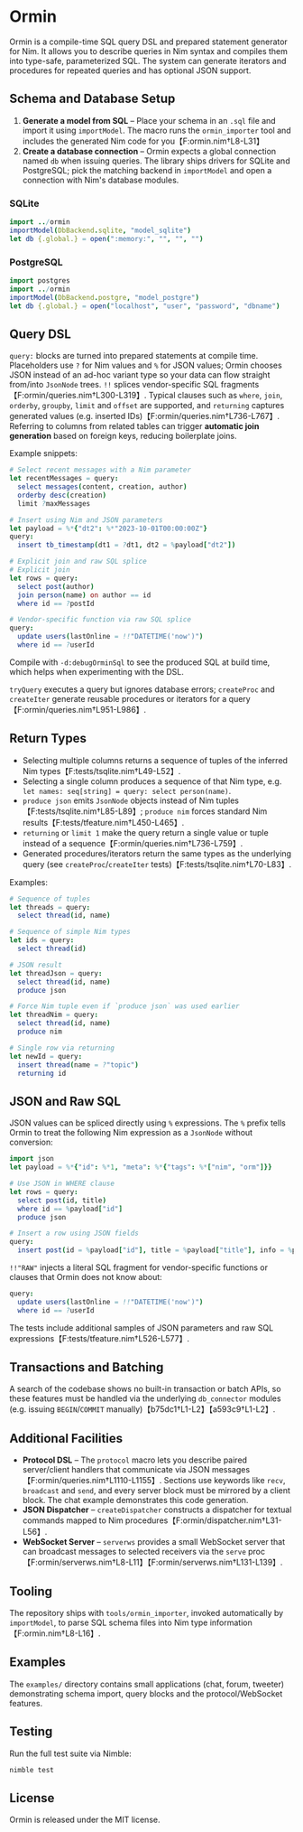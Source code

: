 # Ormin

Ormin is a compile-time SQL query DSL and prepared statement generator for Nim. It allows you to describe queries in Nim syntax and compiles them into type-safe, parameterized SQL. The system can generate iterators and procedures for repeated queries and has optional JSON support.

## Schema and Database Setup

1. **Generate a model from SQL** – Place your schema in an `.sql` file and import it using `importModel`. The macro runs the `ormin_importer` tool and includes the generated Nim code for you【F:ormin.nim†L8-L31】
2. **Create a database connection** – Ormin expects a global connection named `db` when issuing queries. The library ships drivers for SQLite and PostgreSQL; pick the matching backend in `importModel` and open a connection with Nim's database modules.

### SQLite

```nim
import ../ormin
importModel(DbBackend.sqlite, "model_sqlite")
let db {.global.} = open(":memory:", "", "", "")
```

### PostgreSQL

```nim
import postgres
import ../ormin
importModel(DbBackend.postgre, "model_postgre")
let db {.global.} = open("localhost", "user", "password", "dbname")
```

## Query DSL

`query:` blocks are turned into prepared statements at compile time. Placeholders use `?` for Nim values and `%` for JSON values; Ormin chooses JSON instead of an ad-hoc variant type so your data can flow straight from/into `JsonNode` trees. `!!` splices vendor-specific SQL fragments【F:ormin/queries.nim†L300-L319】. Typical clauses such as `where`, `join`, `orderby`, `groupby`, `limit` and `offset` are supported, and `returning` captures generated values (e.g. inserted IDs)【F:ormin/queries.nim†L736-L767】. Referring to columns from related tables can trigger **automatic join generation** based on foreign keys, reducing boilerplate joins.

Example snippets:

```nim
# Select recent messages with a Nim parameter
let recentMessages = query:
  select messages(content, creation, author)
  orderby desc(creation)
  limit ?maxMessages

# Insert using Nim and JSON parameters
let payload = %*{"dt2": %*"2023-10-01T00:00:00Z"}
query:
  insert tb_timestamp(dt1 = ?dt1, dt2 = %payload["dt2"])

# Explicit join and raw SQL splice
# Explicit join
let rows = query:
  select post(author)
  join person(name) on author == id
  where id == ?postId

# Vendor-specific function via raw SQL splice
query:
  update users(lastOnline = !!"DATETIME('now')")
  where id == ?userId
```

Compile with `-d:debugOrminSql` to see the produced SQL at build time, which helps when experimenting with the DSL.

`tryQuery` executes a query but ignores database errors; `createProc` and `createIter` generate reusable procedures or iterators for a query【F:ormin/queries.nim†L951-L986】.

## Return Types

- Selecting multiple columns returns a sequence of tuples of the inferred Nim types【F:tests/tsqlite.nim†L49-L52】.
- Selecting a single column produces a sequence of that Nim type, e.g. `let names: seq[string] = query: select person(name)`.
- `produce json` emits `JsonNode` objects instead of Nim tuples【F:tests/tsqlite.nim†L85-L89】; `produce nim` forces standard Nim results【F:tests/tfeature.nim†L450-L465】.
- `returning` or `limit 1` make the query return a single value or tuple instead of a sequence【F:ormin/queries.nim†L736-L759】.
- Generated procedures/iterators return the same types as the underlying query (see `createProc`/`createIter` tests)【F:tests/tsqlite.nim†L70-L83】.

Examples:

```nim
# Sequence of tuples
let threads = query:
  select thread(id, name)

# Sequence of simple Nim types
let ids = query:
  select thread(id)

# JSON result
let threadJson = query:
  select thread(id, name)
  produce json

# Force Nim tuple even if `produce json` was used earlier
let threadNim = query:
  select thread(id, name)
  produce nim

# Single row via returning
let newId = query:
  insert thread(name = ?"topic")
  returning id
```

## JSON and Raw SQL

JSON values can be spliced directly using `%` expressions. The `%` prefix tells Ormin to treat the following Nim expression as a `JsonNode` without conversion:

```nim
import json
let payload = %*{"id": %*1, "meta": %*{"tags": %*["nim", "orm"]}}

# Use JSON in WHERE clause
let rows = query:
  select post(id, title)
  where id == %payload["id"]
  produce json

# Insert a row using JSON fields
query:
  insert post(id = %payload["id"], title = %payload["title"], info = %payload["meta"])
```

`!!"RAW"` injects a literal SQL fragment for vendor-specific functions or clauses that Ormin does not know about:

```nim
query:
  update users(lastOnline = !!"DATETIME('now')")
  where id == ?userId
```

The tests include additional samples of JSON parameters and raw SQL expressions【F:tests/tfeature.nim†L526-L577】.

## Transactions and Batching

A search of the codebase shows no built-in transaction or batch APIs, so these features must be handled via the underlying `db_connector` modules (e.g. issuing `BEGIN`/`COMMIT` manually)【b75dc1†L1-L2】【a593c9†L1-L2】.

## Additional Facilities

- **Protocol DSL** – The `protocol` macro lets you describe paired server/client handlers that communicate via JSON messages【F:ormin/queries.nim†L1110-L1155】. Sections use keywords like `recv`, `broadcast` and `send`, and every server block must be mirrored by a client block. The chat example demonstrates this code generation.
- **JSON Dispatcher** – `createDispatcher` constructs a dispatcher for textual commands mapped to Nim procedures【F:ormin/dispatcher.nim†L31-L56】.
- **WebSocket Server** – `serverws` provides a small WebSocket server that can broadcast messages to selected receivers via the `serve` proc【F:ormin/serverws.nim†L8-L11】【F:ormin/serverws.nim†L131-L139】.

## Tooling

The repository ships with `tools/ormin_importer`, invoked automatically by `importModel`, to parse SQL schema files into Nim type information【F:ormin.nim†L8-L16】.

## Examples

The `examples/` directory contains small applications (chat, forum, tweeter) demonstrating schema import, query blocks and the protocol/WebSocket features.

## Testing

Run the full test suite via Nimble:

```bash
nimble test
```

## License

Ormin is released under the MIT license.
